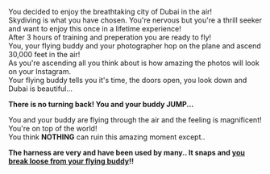 You decided to enjoy the breathtaking city of Dubai in the air!  
Skydiving is what you have chosen. You're nervous but you're a thrill seeker and want to enjoy this once in a lifetime experience!  
After 3 hours of training and preperation you are ready to fly!  
You, your flying buddy and your photographer hop on the plane and ascend 30,000 feet in the air!  
As you're ascending all you think about is how amazing the photos will look on your Instagram.  
Your flying buddy tells you it's time, the doors open, you look down and Dubai is beautiful...

**There is no turning back! You and your buddy JUMP...**

You and your buddy are flying through the air and the feeling is magnificent! You're on top of the world!  
You think **NOTHING** can ruin this amazing moment except..

**The harness are very and have been used by many.. It snaps and [you break loose from your flying buddy](fall.md)!!**
